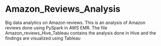 # Amazon_Reviews_Analysis
Big data analytics on Amazon reviews.
This is an analysis of Amazon reviews done using PySpark in AWS EMR.
The file Amazon_reviews_Hive_Tableau contains the analysis done in Hive and the findings are visualized using Tableau
